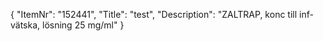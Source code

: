 {
  "ItemNr": "152441",
  "Title": "test",
  "Description": "ZALTRAP, konc till inf-vätska, lösning 25 mg/ml"
}